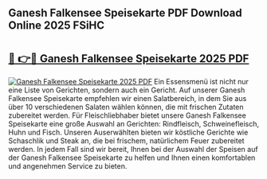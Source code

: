 ## Ganesh Falkensee Speisekarte PDF Download Online 2025 FSiHC

# <h2><a href="http://gcalqr.nevu.top/?p=Ganesh+Falkensee+Speisekarte">🔗 👉🔴 Ganesh Falkensee Speisekarte 2025 PDF</a></h2>

[![Ganesh Falkensee Speisekarte 2025 PDF](https://i.imgur.com/dBaPXMq.png)](http://gcalqr.nevu.top/?p=Ganesh+Falkensee+Speisekarte)
Ein Essensmenü ist nicht nur eine Liste von Gerichten, sondern auch ein Gericht. Auf unserer Ganesh Falkensee Speisekarte empfehlen wir einen Salatbereich, in dem Sie aus über 10 verschiedenen Salaten wählen können, die mit frischen Zutaten zubereitet werden. Für Fleischliebhaber bietet unsere Ganesh Falkensee Speisekarte eine große Auswahl an Gerichten: Rindfleisch, Schweinefleisch, Huhn und Fisch. Unseren Auserwählten bieten wir köstliche Gerichte wie Schaschlik und Steak an, die bei frischem, natürlichem Feuer zubereitet werden. In jedem Fall sind wir bereit, Ihnen bei der Auswahl der Speisen auf der Ganesh Falkensee Speisekarte zu helfen und Ihnen einen komfortablen und angenehmen Service zu bieten.
